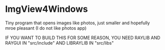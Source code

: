 # ImgView4Windows
 Tiny program that opens images like photos, just smaller and hopefully mroe pleasant (I do not like photos app)

IF YOU WANT TO BUILD THIS FOR SOME REASON, YOU NEED RAYLIB AND RAYGUI IN "src/include" AND LIBRAYLIB IN "src/libs"
